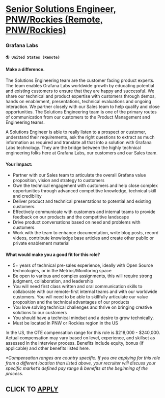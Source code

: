 # [Senior Solutions Engineer, PNW/Rockies (Remote, PNW/Rockies)](https://www.remotewlb.com/apply/senior-solutions-engineer-pnw-rockies-remote-pnw-rockies)  
### Grafana Labs  
#### `🌎 United States (Remote)`  

#### **Make a difference.**

The Solutions Engineering team are the customer facing product experts. The team enables Grafana Labs worldwide growth by educating potential and existing customers to ensure that they are happy and successful. We share our technical and product expertise with customers through demos, hands on enablement, presentations, technical evaluations and ongoing interaction. We partner closely with our Sales team to help qualify and close opportunities. The Solutions Engineering team is one of the primary routes of communication from our customers to the Product Management and Engineering teams.

A Solutions Engineer is able to really listen to a prospect or customer, understand their requirements, ask the right questions to extract as much information as required and translate all that into a solution with Grafana Labs technology. They are the bridge between the highly technical engineering folks here at Grafana Labs, our customers and our Sales team.

#### **Your Impact:**

  * Partner with our Sales team to articulate the overall Grafana value proposition, vision and strategy to customers
  * Own the technical engagement with customers and help close complex opportunities through advanced competitive knowledge, technical skill and credibility
  * Deliver product and technical presentations to potential and existing customers
  * Effectively communicate with customers and internal teams to provide feedback on our products and the competitive landscape
  * Drive product conversations based on need and problems with customers
  * Work with the team to enhance documentation, write blog posts, record videos, contribute knowledge base articles and create other public or private enablement material

#### **What would make you a good fit for this role?**

  * 5+ years of technical pre-sales experience, ideally with Open Source technologies, or in the Metrics/Monitoring space
  * Be open to various and complex assignments, this will require strong judgment, collaboration, and leadership
  * You will need first class written and oral communication skills to collaborate with our remote-first internal teams and with our worldwide customers. You will need to be able to skillfully articulate our value proposition and the technical advantages of our products
  * You love solving technical challenges and thrive on bringing creative solutions to our customers
  * You should have a technical mindset and a desire to grow technically. 
  * Must be located in PNW or Rockies region in the US

In the US, the OTE compensation range for this role is $218,000 - $240,000. Actual compensation may vary based on level, experience, and skillset as assessed in the interview process. Benefits include equity, bonus (if applicable) and other benefits listed here.

_*Compensation ranges are country specific. If you are applying for this role from a different location than listed above, your recruiter will discuss your specific market’s defined pay range & benefits at the beginning of the process._

  
## CLICK TO [APPLY](https://www.remotewlb.com/apply/senior-solutions-engineer-pnw-rockies-remote-pnw-rockies)

